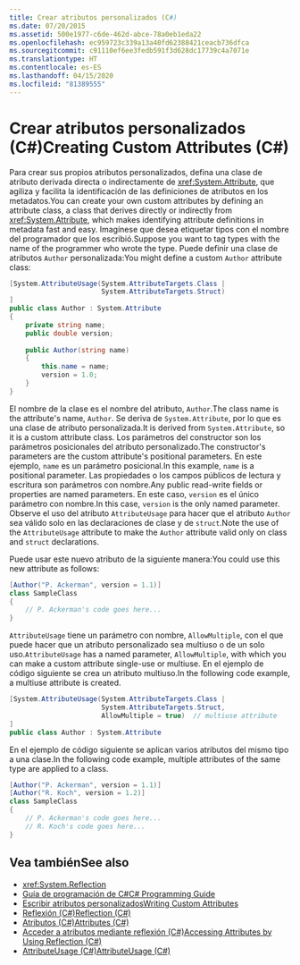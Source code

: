 ```yaml
---
title: Crear atributos personalizados (C#)
ms.date: 07/20/2015
ms.assetid: 500e1977-c6de-462d-abce-78a0eb1eda22
ms.openlocfilehash: ec959723c339a13a40fd62388421ceacb736dfca
ms.sourcegitcommit: c91110ef6ee3fedb591f3d628dc17739c4a7071e
ms.translationtype: HT
ms.contentlocale: es-ES
ms.lasthandoff: 04/15/2020
ms.locfileid: "81389555"
---
```

# <a name="creating-custom-attributes-c"></a><span data-ttu-id="d051b-102">Crear atributos personalizados (C#)</span><span class="sxs-lookup"><span data-stu-id="d051b-102">Creating Custom Attributes (C#)</span></span>
<span data-ttu-id="d051b-103">Para crear sus propios atributos personalizados, defina una clase de atributo derivada directa o indirectamente de <xref:System.Attribute>, que agiliza y facilita la identificación de las definiciones de atributos en los metadatos.</span><span class="sxs-lookup"><span data-stu-id="d051b-103">You can create your own custom attributes by defining an attribute class, a class that derives directly or indirectly from <xref:System.Attribute>, which makes identifying attribute definitions in metadata fast and easy.</span></span> <span data-ttu-id="d051b-104">Imagínese que desea etiquetar tipos con el nombre del programador que los escribió.</span><span class="sxs-lookup"><span data-stu-id="d051b-104">Suppose you want to tag types with the name of the programmer who wrote the type.</span></span> <span data-ttu-id="d051b-105">Puede definir una clase de atributos `Author` personalizada:</span><span class="sxs-lookup"><span data-stu-id="d051b-105">You might define a custom `Author` attribute class:</span></span>  
  
```csharp  
[System.AttributeUsage(System.AttributeTargets.Class |  
                       System.AttributeTargets.Struct)  
]  
public class Author : System.Attribute  
{  
    private string name;  
    public double version;  
  
    public Author(string name)  
    {  
        this.name = name;  
        version = 1.0;  
    }  
}  
```  
  
 <span data-ttu-id="d051b-106">El nombre de la clase es el nombre del atributo, `Author`.</span><span class="sxs-lookup"><span data-stu-id="d051b-106">The class name is the attribute's name, `Author`.</span></span> <span data-ttu-id="d051b-107">Se deriva de `System.Attribute`, por lo que es una clase de atributo personalizada.</span><span class="sxs-lookup"><span data-stu-id="d051b-107">It is derived from `System.Attribute`, so it is a custom attribute class.</span></span> <span data-ttu-id="d051b-108">Los parámetros del constructor son los parámetros posicionales del atributo personalizado.</span><span class="sxs-lookup"><span data-stu-id="d051b-108">The constructor's parameters are the custom attribute's positional parameters.</span></span> <span data-ttu-id="d051b-109">En este ejemplo, `name` es un parámetro posicional.</span><span class="sxs-lookup"><span data-stu-id="d051b-109">In this example, `name` is a positional parameter.</span></span> <span data-ttu-id="d051b-110">Las propiedades o los campos públicos de lectura y escritura son parámetros con nombre.</span><span class="sxs-lookup"><span data-stu-id="d051b-110">Any public read-write fields or properties are named parameters.</span></span> <span data-ttu-id="d051b-111">En este caso, `version` es el único parámetro con nombre.</span><span class="sxs-lookup"><span data-stu-id="d051b-111">In this case, `version` is the only named parameter.</span></span> <span data-ttu-id="d051b-112">Observe el uso del atributo `AttributeUsage` para hacer que el atributo `Author` sea válido solo en las declaraciones de clase y de `struct`.</span><span class="sxs-lookup"><span data-stu-id="d051b-112">Note the use of the `AttributeUsage` attribute to make the `Author` attribute valid only on class and `struct` declarations.</span></span>  
  
 <span data-ttu-id="d051b-113">Puede usar este nuevo atributo de la siguiente manera:</span><span class="sxs-lookup"><span data-stu-id="d051b-113">You could use this new attribute as follows:</span></span>  
  
```csharp  
[Author("P. Ackerman", version = 1.1)]  
class SampleClass  
{  
    // P. Ackerman's code goes here...  
}  
```  
  
 <span data-ttu-id="d051b-114">`AttributeUsage` tiene un parámetro con nombre, `AllowMultiple`, con el que puede hacer que un atributo personalizado sea multiuso o de un solo uso.</span><span class="sxs-lookup"><span data-stu-id="d051b-114">`AttributeUsage` has a named parameter, `AllowMultiple`, with which you can make a custom attribute single-use or multiuse.</span></span> <span data-ttu-id="d051b-115">En el ejemplo de código siguiente se crea un atributo multiuso.</span><span class="sxs-lookup"><span data-stu-id="d051b-115">In the following code example, a multiuse attribute is created.</span></span>  
  
```csharp  
[System.AttributeUsage(System.AttributeTargets.Class |  
                       System.AttributeTargets.Struct,  
                       AllowMultiple = true)  // multiuse attribute  
]  
public class Author : System.Attribute  
```  
  
 <span data-ttu-id="d051b-116">En el ejemplo de código siguiente se aplican varios atributos del mismo tipo a una clase.</span><span class="sxs-lookup"><span data-stu-id="d051b-116">In the following code example, multiple attributes of the same type are applied to a class.</span></span>  
  
```csharp  
[Author("P. Ackerman", version = 1.1)]  
[Author("R. Koch", version = 1.2)]  
class SampleClass  
{  
    // P. Ackerman's code goes here...  
    // R. Koch's code goes here...  
}  
```  
  
## <a name="see-also"></a><span data-ttu-id="d051b-117">Vea también</span><span class="sxs-lookup"><span data-stu-id="d051b-117">See also</span></span>

- <xref:System.Reflection>
- [<span data-ttu-id="d051b-118">Guía de programación de C#</span><span class="sxs-lookup"><span data-stu-id="d051b-118">C# Programming Guide</span></span>](../../index.md)
- [<span data-ttu-id="d051b-119">Escribir atributos personalizados</span><span class="sxs-lookup"><span data-stu-id="d051b-119">Writing Custom Attributes</span></span>](../../../../standard/attributes/writing-custom-attributes.md)
- [<span data-ttu-id="d051b-120">Reflexión (C#)</span><span class="sxs-lookup"><span data-stu-id="d051b-120">Reflection (C#)</span></span>](../reflection.md)
- [<span data-ttu-id="d051b-121">Atributos (C#)</span><span class="sxs-lookup"><span data-stu-id="d051b-121">Attributes (C#)</span></span>](./index.md)
- [<span data-ttu-id="d051b-122">Acceder a atributos mediante reflexión (C#)</span><span class="sxs-lookup"><span data-stu-id="d051b-122">Accessing Attributes by Using Reflection (C#)</span></span>](./accessing-attributes-by-using-reflection.md)
- [<span data-ttu-id="d051b-123">AttributeUsage (C#)</span><span class="sxs-lookup"><span data-stu-id="d051b-123">AttributeUsage (C#)</span></span>](../../../language-reference/attributes/general.md)
